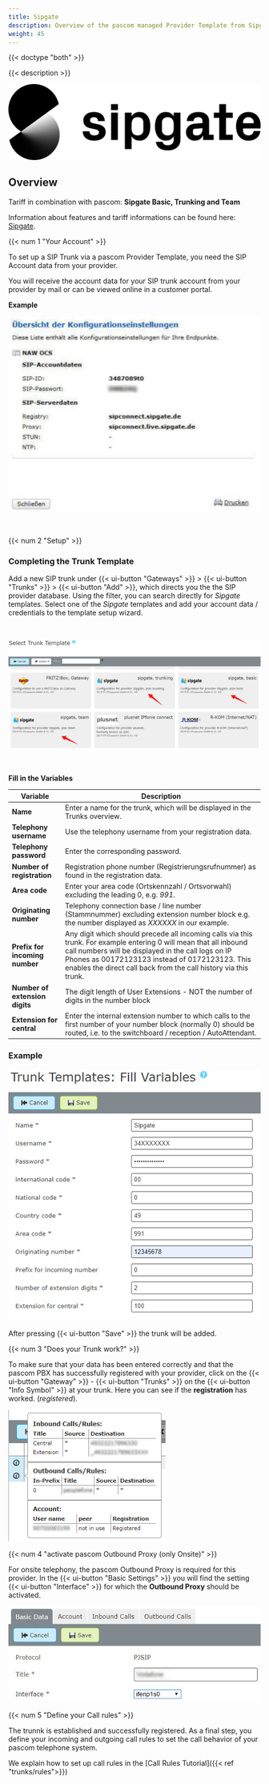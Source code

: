 ```yaml
---
title: Sipgate
description: Overview of the pascom managed Provider Template from Sipgate
weight: 45
---
```


{{< doctype "both"  >}}

{{< description >}}

![Sipgate Provider Logo](sipgate-logo.png?width=50%)

## Overview

Tariff in combination with pascom: **Sipgate Basic, Trunking and Team**

Information about features and tariff informations can be found here: [Sipgate](https://www.sipgatetrunking.de/).


{{< num 1 "Your Account" >}}

To set up a SIP Trunk via a pascom Provider Template, you need the SIP Account data from your provider. 

You will receive the account data for your SIP trunk account from your provider by mail or can be viewed online in a customer portal.

**Example**

![Sipgate Account Daten](sipgate-account.PNG?width=40%)

</br>

{{< num 2 "Setup" >}}

### Completing the Trunk Template

Add a new SIP trunk under {{< ui-button "Gateways" >}} > {{< ui-button "Trunks" >}} > {{< ui-button "Add" >}}, which directs you the the SIP provider database. Using the filter, you can search directly for *Sipgate* templates. Select one of the *Sipgate* templates and add your account data / credentials to the template setup wizard.

<br />

![Trunk Template](choose-template.en.png)

<br />

**Fill in the Variables**

|Variable|Description|
|---|---|
|**Name**|Enter a name for the trunk, which will be displayed in the Trunks overview.|
|**Telephony username**|Use the telephony username from your registration data.|
|**Telephony password**|Enter the corresponding password.|
|**Number of registration**|Registration phone number (Registrierungsrufnummer) as found in the registration data.|
|**Area code**|Enter your area code (Ortskennzahl / Ortsvorwahl) excluding the leading 0, e.g. *991*.|
|**Originating number**|Telephony connection base / line number (Stammnummer) excluding extension number block e.g. the number displayed as *XXXXXX* in our example.|
|**Prefix for incoming number**|Any digit which should precede all incoming calls via this trunk. For example entering 0 will mean that all inbound call numbers will be displayed in the call logs on IP Phones as 00172123123 instead of 0172123123. This enables the direct call back from the call history via this trunk.|
|**Number of extension digits**|The digit length of User Extensions - NOT the number of digits in the number block|
|**Extension for central**|Enter the internal extension number to which calls to the first number of your number block (normally 0) should be routed, i.e. to the switchboard / reception / AutoAttendant.|

### Example

![fill Template](fill-variables.en.png?width=70%)

After pressing {{< ui-button "Save" >}} the trunk will be added. 


{{< num 3 "Does your Trunk work?" >}}

To make sure that your data has been entered correctly and that the pascom PBX has successfully registered with your provider, click on the {{< ui-button "Gateway" >}} - {{< ui-button "Trunks" >}} on the {{< ui-button "Info Symbol" >}} at your trunk.
Here you can see if the **registration** has worked. (*registered*).

![trunk registered](registered-template.en.PNG?width=50%)

{{< num 4 "activate pascom Outbound Proxy (only Onsite)" >}}

For onsite telephony, the pascom Outbound Proxy is required for this provider. In the {{< ui-button "Basic Settings" >}} you will find the setting {{< ui-button "Interface" >}} for which the **Outbound Proxy** should be activated.

![activate pascom Outbound Proxy](setup_op.en.jpg?width=70%)

{{< num 5 "Define your Call rules" >}}

The trunnk is established and successfully registered. As a final step, you define your incoming and outgoing call rules to set the call behavior of your pascom telephone system. 

We explain how to set up call rules in the [Call Rules Tutorial]({{< ref "trunks/rules">}})


